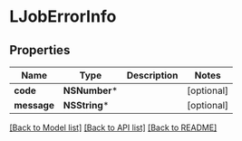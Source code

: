 # LJobErrorInfo

## Properties
Name | Type | Description | Notes
------------ | ------------- | ------------- | -------------
**code** | **NSNumber*** |  | [optional] 
**message** | **NSString*** |  | [optional] 

[[Back to Model list]](../README.md#documentation-for-models) [[Back to API list]](../README.md#documentation-for-api-endpoints) [[Back to README]](../README.md)


